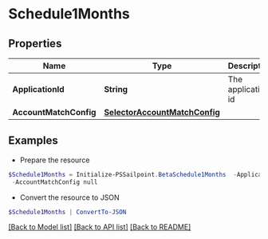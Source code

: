 # Schedule1Months
## Properties

Name | Type | Description | Notes
------------ | ------------- | ------------- | -------------
**ApplicationId** | **String** | The application id | [optional] 
**AccountMatchConfig** | [**SelectorAccountMatchConfig**](SelectorAccountMatchConfig.md) |  | [optional] 

## Examples

- Prepare the resource
```powershell
$Schedule1Months = Initialize-PSSailpoint.BetaSchedule1Months  -ApplicationId 2c91808874ff91550175097daaec161c&quot; `
 -AccountMatchConfig null
```

- Convert the resource to JSON
```powershell
$Schedule1Months | ConvertTo-JSON
```

[[Back to Model list]](../README.md#documentation-for-models) [[Back to API list]](../README.md#documentation-for-api-endpoints) [[Back to README]](../README.md)

